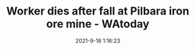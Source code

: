 ---
"title": "Worker dies after fall at Pilbara iron ore mine - WAtoday"
"date": "2021-9-18 1:16:23"
"feed_name": "GOOGLENEWSMINING"
"feed_website": "https://news.google.com/search?q=mining%2Bincident&hl=en-US&gl=US&ceid=US:en"
"feed_rss": "https://news.google.com/rss/search?q=mining%2Bincident&hl=en-US&gl=US&ceid=US:en"
"link": "https://www.watoday.com.au/national/western-australia/worker-dies-after-fall-at-pilbara-iron-ore-mine-20210918-p58sss.html"
"file": "_posts/2021-1-1-30dcf22c8444f95b012251d135a087ec2cebc4b2.md"
"accident": "1"
"drilling": "1"
"dead": ""
"injured": ""
---